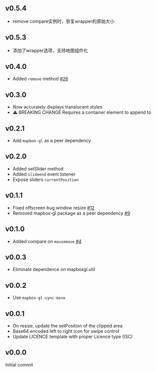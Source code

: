 v0.5.4
---

- remove compare实例时，恢复wrapper的原始大小

v0.5.3
---

- 添加了wrapper选项，支持地图组件化


v0.4.0
---

- Added `remove` method [#26](https://github.com/mapbox/mapbox-gl-compare/pull/26)

v0.3.0
---

- Now accurately displays translucent styles
- :warning: BREAKING CHANGE Requires a container element to append to

v0.2.1
---

- Add `mapbox-gl` as a peer dependency

v0.2.0
---

- Added setSlider method
- Added `slideend` event listener
- Expose sliders `currentPosition`

v0.1.1
---

- Fixed offscreen bug window resize [#12](https://github.com/mapbox/mapbox-gl-compare/issues/12)
- Removed mapbox-gl package as a peer dependency [#9](https://github.com/mapbox/mapbox-gl-compare/issues/9)

v0.1.0
---

- Added compare on `mousemove` [#4](https://github.com/mapbox/mapbox-gl-compare/issues/4)

v0.0.3
---

- Eliminate dependence on mapboxgl.util

v0.0.2
---

- Use `mapbox-gl-sync-move`

v0.0.1
---

- On resize, update the setPosition of the clipped area
- Base64 encoded left to right icon for swipe control
- Update LICENCE template with proper Licence type (ISC)

v0.0.0
---

Initial commit
